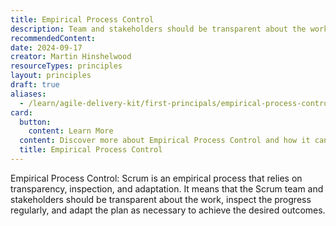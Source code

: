 ```yaml
---
title: Empirical Process Control
description: Team and stakeholders should be transparent about the work, inspect the progress regularly, and adapt the plan as necessary to achieve the desired outcomes
recommendedContent:
date: 2024-09-17
creator: Martin Hinshelwood
resourceTypes: principles
layout: principles
draft: true
aliases:
  - /learn/agile-delivery-kit/first-principals/empirical-process-control/
card:
  button:
    content: Learn More
  content: Discover more about Empirical Process Control and how it can help you in your Agile journey!
  title: Empirical Process Control
---
```


Empirical Process Control: Scrum is an empirical process that relies on transparency, inspection, and adaptation. It means that the Scrum team and stakeholders should be transparent about the work, inspect the progress regularly, and adapt the plan as necessary to achieve the desired outcomes.
